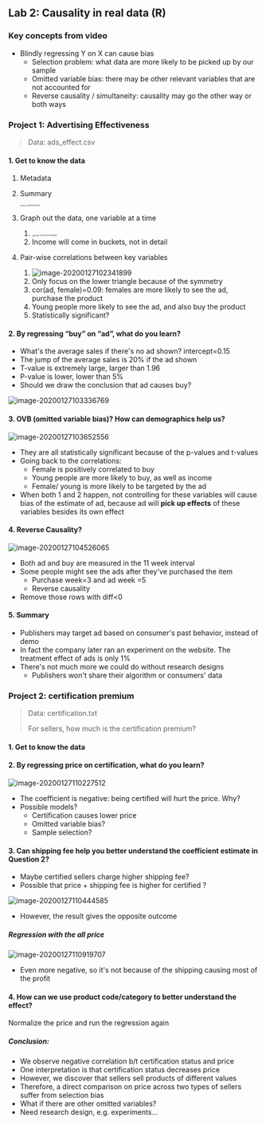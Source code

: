 ## Lab 2: Causality in real data (R)

### Key concepts from video

- Blindly regressing Y on X can cause bias
  - Selection problem: what data are more likely to be picked up by our sample
  - Omitted variable bias: there may be other relevant variables that are not accounted for
  - Reverse causality / simultaneity: causality may go the other way or both ways

### Project 1: Advertising Effectiveness

> Data: ads_effect.csv 

#### 1. Get to know the data

1. Metadata 

2. Summary

   <img src="2.500W.02_Causality.assets/image-20200127102036403.png" alt="image-20200127102036403" style="zoom:20%;" />

3. Graph out the data, one variable at a time

   1. <img src="2.500W.02_Causality.assets/image-20200127102150986.png" alt="image-20200127102150986" style="zoom:25%;" />
   2. Income will come in buckets, not in detail

4. Pair-wise correlations between key variables

   1. ![image-20200127102341899](2.500W.02_Causality.assets/image-20200127102341899.png)
   2. Only focus on the lower triangle because of the symmetry
   3. cor(ad, female)=0.09: females are more likely to see the ad, purchase the product
   4. Young people more likely to see the ad, and also buy the product
   5. Statistically significant?

#### 2. By regressing “buy” on “ad”, what do you learn?

- What's the average sales if there's no ad shown? intercept=0.15
- The jump of the average sales is 20% if the ad shown 
- T-value is extremely large, larger than 1.96
- P-value is lower, lower than 5%
- Should we draw the conclusion that ad causes buy?

![image-20200127103336769](2.500W.02_Causality.assets/image-20200127103336769.png)

#### 3. OVB (omitted variable bias)? How can demographics help us?

![image-20200127103652556](2.500W.02_Causality.assets/image-20200127103652556.png)

- They are all statistically significant because of the p-values and t-values
- Going back to the correlations:
  - Female is positively correlated to buy
  - Young people are more likely to buy, as well as income
  - Female/ young is more likely to be targeted by the ad
- When both 1 and 2 happen, not controlling for these variables will cause bias of the estimate of ad, because ad will **pick up effects** of these variables besides its own effect

#### 4. Reverse Causality?

![image-20200127104526065](2.500W.02_Causality.assets/image-20200127104526065.png)

- Both ad and buy are measured in the 11 week interval
- Some people might see the ads after they've purchased the item
  - Purchase week=3 and ad week =5
  - Reverse causality
- Remove those rows with diff<0

#### 5. Summary 

- Publishers may target ad based on consumer's past behavior, instead of demo
- In fact the company later ran an experiment on the website. The treatment effect of ads is only 1%
- There's not much more we could do without research designs
  - Publishers won't share their algorithm or consumers' data 

### Project 2: certification premium

> Data: certification.txt
>
> For sellers, how much is the certification premium?

#### 1. Get to know the data

#### 2. By regressing price on certification, what do you learn?

![image-20200127110227512](2.500W.02_Causality.assets/image-20200127110227512.png)

- The coefficient is negative: being certified will hurt the price. Why?
- Possible models?
  - Certification causes lower price
  - Omitted variable bias?
  - Sample selection?

#### 3. Can shipping fee help you better understand the coefficient estimate in Question 2? 

- Maybe certified sellers charge higher shipping fee?
- Possible that price + shipping fee is higher for certified ?

![image-20200127110444585](2.500W.02_Causality.assets/image-20200127110444585.png)

- However, the result gives the opposite outcome

##### Regression with the all price

![image-20200127110919707](2.500W.02_Causality.assets/image-20200127110919707.png)

- Even more negative, so it's not because of the shipping causing most of the profit

#### 4. How can we use product code/category to better understand the effect?

Normalize the price and run the regression again



##### Conclusion:

- We observe negative correlation b/t certification status and price
- One interpretation is that certification status decreases price
- However, we discover that sellers sell products of different values
- Therefore, a direct comparison on price across two types of sellers suffer from selection bias 
- What if there are other omitted variables?
- Need research design, e.g. experiments...